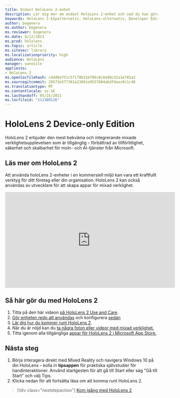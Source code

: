 ```yaml
---
title: Endast HoloLens 2-enhet
description: Lär dig mer om endast HoloLens 2-enhet och vad du kan göra när du har skaffat en egen.
keywords: HoloLens 2-köpalternativ, HoloLens-alternativ, Developer Edition
author: bogenera
ms.author: bogenera
ms.reviewer: bogenera
ms.date: 4/12/2021
ms.prod: hololens
ms.topic: article
ms.sitesec: library
ms.localizationpriority: high
audience: HoloLens
manager: yannisle
appliesto:
- HoloLens 2
ms.openlocfilehash: c4dd6e751c5f178b31bf86c0c8a98c52a1e781a3
ms.sourcegitcommit: 29573e577381a23891e9557884a6dfdaac0c1c48
ms.translationtype: MT
ms.contentlocale: sv-SE
ms.lasthandoff: 05/25/2021
ms.locfileid: "111380126"
---
```

# <a name="hololens-2-device-only-edition"></a>HoloLens 2 Device-only Edition

HoloLens 2 erbjuder den mest bekväma och integrerande mixade verklighetsupplevelsen som är tillgänglig – förbättrad av tillförlitlighet, säkerhet och skalbarhet för moln- och AI-tjänster från Microsoft.

## <a name="learn-about-hololens-2"></a>Läs mer om HoloLens 2
Att använda holoLens 2-enheter i en kommersiell miljö kan vara ett kraftfullt verktyg för ditt företag eller din organisation. HoloLens 2 kan också användas av utvecklare för att skapa appar för mixad verklighet.

<iframe width="560" height="315" src="https://www.youtube.com/embed/XwOnHqiNAeU" frameborder="0" allow="accelerometer; autoplay; clipboard-write; encrypted-media; gyroscope; picture-in-picture" allowfullscreen></iframe>

## <a name="heres-what-to-do-next-with-the-hololens-2"></a>Så här gör du med HoloLens 2

1. Titta på den här videon [på HoloLens 2 Use and Care](https://docs.microsoft.com/hololens/hololens2-maintenance##HoloLens-2-Use-and-Care).
1. [Gör enheten redo att användas](https://docs.microsoft.com/hololens/hololens2-setup) och konfigurera [sedan](https://docs.microsoft.com/hololens/hololens2-start)
1. [Lär dig hur du kommer runt HoloLens 2](https://docs.microsoft.com/hololens/holographic-home).
1. När du är nöjd kan du [ta några foton eller videor med mixad verklighet.](https://docs.microsoft.com/hololens/holographic-photos-and-videos)
1. Titta igenom alla tillgängliga [appar för HoloLens 2 i Microsoft App Store.](https://docs.microsoft.com/hololens/holographic-store-apps)

## <a name="next-steps"></a>Nästa steg

1. Börja interagera direkt med Mixed Reality och navigera Windows 10 på din HoloLens – kolla in **tipsappen** för praktiska självstudier för handinteraktioner. Använd startgesten för att gå till Start eller säg "Gå till Start" och välj Tips.
1. Klicka nedan för att fortsätta läsa om att komma runt HoloLens 2.

> [!div class="nextstepaction"]
> [Kom igång med HoloLens 2](hololens2-basic-usage.md)